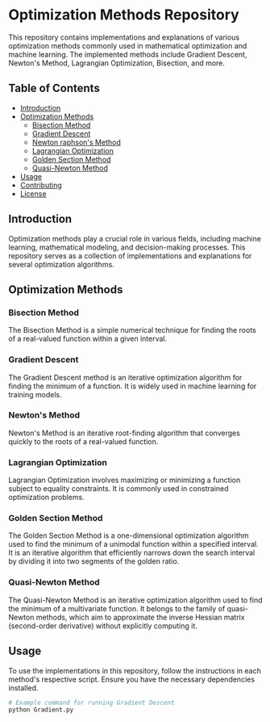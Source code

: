 # Optimization Methods Repository

This repository contains implementations and explanations of various optimization methods commonly used in mathematical optimization and machine learning. The implemented methods include Gradient Descent, Newton's Method, Lagrangian Optimization, Bisection, and more.

## Table of Contents

- [Introduction](#introduction)
- [Optimization Methods](#optimization-methods)
  - [Bisection Method](Bisection.py)
  - [Gradient Descent](Gradient.py)
  - [Newton raphson's Method](Newton_raph.py)
  - [Lagrangian Optimization](Lagrangian.py)
  - [Golden Section Method](Golden_Section.py)
  - [Quasi-Newton Method](Quasi_Newton.py)
- [Usage](#usage)
- [Contributing](#contributing)
- [License](#license)

## Introduction

Optimization methods play a crucial role in various fields, including machine learning, mathematical modeling, and decision-making processes. This repository serves as a collection of implementations and explanations for several optimization algorithms.

## Optimization Methods

### Bisection Method

The Bisection Method is a simple numerical technique for finding the roots of a real-valued function within a given interval.

### Gradient Descent

The Gradient Descent method is an iterative optimization algorithm for finding the minimum of a function. It is widely used in machine learning for training models.

### Newton's Method

Newton's Method is an iterative root-finding algorithm that converges quickly to the roots of a real-valued function.

### Lagrangian Optimization

Lagrangian Optimization involves maximizing or minimizing a function subject to equality constraints. It is commonly used in constrained optimization problems.

### Golden Section Method

The Golden Section Method is a one-dimensional optimization algorithm used to find the minimum of a unimodal function within a specified interval. It is an iterative algorithm that efficiently narrows down the search interval by dividing it into two segments of the golden ratio.

### Quasi-Newton Method

The Quasi-Newton Method is an iterative optimization algorithm used to find the minimum of a multivariate function. It belongs to the family of quasi-Newton methods, which aim to approximate the inverse Hessian matrix (second-order derivative) without explicitly computing it.

## Usage

To use the implementations in this repository, follow the instructions in each method's respective script. Ensure you have the necessary dependencies installed.

```bash
# Example command for running Gradient Descent
python Gradient.py
